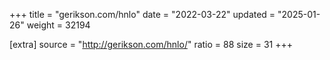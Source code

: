 +++
title = "gerikson.com/hnlo"
date = "2022-03-22"
updated = "2025-01-26"
weight = 32194

[extra]
source = "http://gerikson.com/hnlo/"
ratio = 88
size = 31
+++
